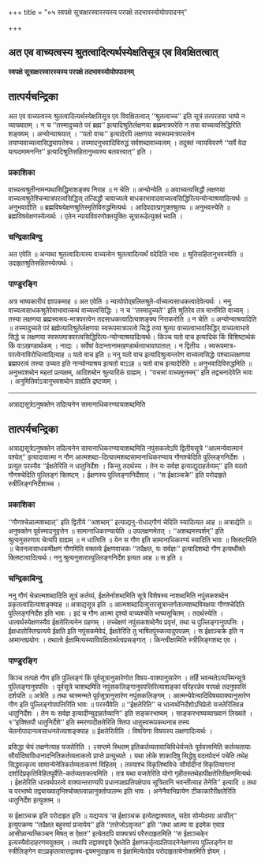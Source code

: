 +++
title = "०५ स्वपक्षे सूत्राक्षरस्वारस्यस्य परपक्षे तदभावस्योयोपपादनम्"

+++


## अत एव वाच्यत्वस्य श्रुतत्वादित्यर्थस्येक्षतिसूत्र एव विवक्षितत्वात्

**स्वपक्षे सूत्राक्षरस्वारस्यस्य परपक्षे तदभावस्योयोपपादनम्**

## **तात्पर्यचन्द्रिका**

अत एव वाच्यत्वस्य श्रुतत्वादित्यर्थस्येक्षतिसूत्र एव विवक्षितत्वात् ‘‘श्रुतत्वाच्च’’ इति सूत्रं तत्परतया भाष्ये न व्याख्यातम् । न च ‘‘तस्मादुच्यते परं ब्रह्म’’ इत्यादिश्रुतिर्लक्षणया ब्रह्ममात्रपरेति न तया वाच्यत्वसिद्धिरिति शङ्क्यम् । अन्योन्याश्रयात् । ‘‘यतो वाचः’’ इत्यादेरपि लक्षणया स्वरूपमात्रपरत्वेन तयाप्यवाच्यत्वासिद्ध्यापत्तेश्च । तस्मादनुभवादिविरुद्धं सर्वशब्दावाच्यत्वम् । तदुक्तं न्यायविवरणे ‘‘सर्वे वेदा यत्पदमामनन्ति’’ इत्यादिश्रुतिसहितानुभवस्य बलवत्त्वात्’’ इति ।

### **प्रकाशिका**

वाच्यत्वश्रुतीनामन्यथासिद्धिमाशङ्क्य निराह ॥ न चेति ॥ अन्योन्येति ॥ अवाच्यत्वसिद्धौ लक्षणया वाच्यत्वश्रुतेश्चिन्मात्रपरत्वसिद्धिस् तत्सिद्धौ चावाच्यत्वे बाधकाभावादवाच्यत्वसिद्धिरित्यन्योन्याश्रयादित्यर्थः ॥ अनुभवादीति ॥ ब्रह्मविषयेक्षणश्रुतिस्मृतिविरुद्धमित्यर्थः । आदिपदात्प्रागुक्तश्रुतयः ॥ अनुभवस्येति ॥ ब्रह्मविषयेक्षणस्येत्यर्थः । एतेन न्यायविवरणोक्तयुक्तिः सूत्रारूढेत्युक्तं भवति ।

### **चन्द्रिकाबिन्दु**

अत एवेति ॥ अन्यथा श्रुतत्वादित्यस्य वाच्यत्वेन श्रुतत्वादित्यर्थं वदेदिति भावः ॥ श्रुतिसहितानुभवस्येति ॥ उदाहृतश्रुतिसहितस्येत्यर्थः ।

### **पाण्डुरङ्गि**

अत्र भाष्यकारीयं ज्ञापकमाह ॥ अत एवेति ॥ न्यायोपोद्बलितश्रुते-र्वाच्यत्वसाधकत्वादेवेत्यर्थः । ननु वाच्यत्वसाधकश्रुतेरेवाभावात्कथं वाच्यत्वसिद्धिः । न च ‘‘तस्मादुच्यते’’ इति श्रुतिरेव तत्र मानमिति वाच्यम् । तस्या लक्षणया ब्रह्मस्वरूप-मात्रपरत्वेन तदसाधकत्वादित्याशङ्क्य निराकरोति ॥ न चेति ॥ अन्योन्याश्रयादिति ॥ तस्मादुच्यते परं ब्रह्मेत्यादिश्रुतेर्लक्षणया स्वरूपमात्रपरत्वे सिद्धे तया श्रुत्या वाच्यत्वाभावसिद्धिर् वाच्यत्वाभावे सिद्धे च लक्षणया स्वरूपमात्रपरत्वसिद्धिरित्य-न्योन्याश्रयादित्यर्थः। किञ्च यतो वाच इत्यादिकं किं विशिष्टार्थकं किं वाऽखण्डार्थकम् । नाद्यः । सर्वेषां वेदान्तानामखण्डार्थत्वाभावापातात् । न द्वितीयः । स्वरूपमात्र-परत्वेनाविरोधित्वादित्याह ॥ यतो वाच इति ॥ ननु यतो वाच इत्यादिश्रुत्यन्तरेण वाच्यत्वसिद्धेः पश्चाल्लक्षणया ब्रह्मपरत्वं तस्या उच्यत इति नान्योन्याश्रय इत्यतो वाऽऽह ॥ यतो वाच इत्यादेरिति ॥ अनुभवादिविरुद्धमिति ॥ अनुभवशब्देन महतां प्रत्यक्षम्, आदिशब्देन श्रुत्यादिकं ग्राह्मम् । ‘‘वचसां वाच्यमुत्तमम्’’ इति तद्वचनादेवेति भावः । अनुमितिर्वाऽत्रानुभवशब्देन ग्राह्येति द्रष्टव्यम् ।

------------------------------------------------------------------------

अत्राद्यसूत्रेऽनुषक्तेन तदित्यनेन सामानाधिकरण्यायाशब्दमिति

## **तात्पर्यचन्द्रिका**

अत्राद्यसूत्रेऽनुषक्तेन तदित्यनेन सामानाधिकरण्यायाशब्दमिति नपुंसकत्वेऽपि द्वितीयसूत्रे ‘‘आत्मन्येवात्मानं पश्येत्’’ इत्यादावात्मा न गौण आत्मशब्दा-दित्यात्मशब्दसामानाधिकरण्याय गौणश्चेदिति पुल्लिङ्गनिर्देशः । प्रत्युत परस्यैव ‘‘ईक्षतेरिति न धातुनिर्देशः । किन्तु तदर्थस्य । तेन यः सर्वज्ञ इत्याद्युदाहर्तव्यम्’’ इति वदतो गौणश्चेदिति पुल्लिङ्गं क्लिष्टम् । ईक्षणस्य पुल्लिङ्गानिर्देशात् । ‘‘स ईक्षाञ्चक्रे’’ इति परोदाहृते स्त्रीलिङ्गनिर्देशाच्च ।

### **प्रकाशिका**

‘‘गौणश्चेन्नात्मशब्दात्’’ इति द्वितीये ‘‘अशब्दम्’’ इत्याद्यनु-रोधाद्गौणं चेदिति स्यादित्यत आह ॥ अत्राद्येति ॥ अनुषक्तेन पूर्वस्मादनुवृत्तेन ॥ सामानाधिकरण्यायेति ॥ उपलक्षणमेतत् । ‘‘अशब्दमस्पर्शम्’’ इति श्रुत्यनुसरणाय चेत्यपि ग्राह्यम् ॥ न धात्विति ॥ येन स गौण इति सामानाधिकरण्यं स्यादिति भावः ॥ क्लिष्टमिति ॥ चेतनत्वसाधकमीक्षणं गौणमिति वक्तव्ये ईक्षणवाचकः ‘‘तदैक्षत, यः सर्वज्ञः’’ इत्यादिशब्दो गौण इत्यर्थोक्तेः क्लिष्टत्वादित्यर्थः। ननु श्रुत्यनुसारात्पुल्लिङ्गनिर्देश इत्यत आह ॥ स इति ॥

### **चन्द्रिकाबिन्दु**

ननु गौणं चेन्नात्मशब्दादिति सूत्रं कर्तव्यं, ईक्षतेर्नाशब्दमिति सूत्रे विशेषस्य नाशब्दमिति नपुंसकशब्देन प्रकृतत्वादित्याशङ्क्याह ॥ अत्राद्यसूत्र इति ॥ आत्मशब्दादित्युत्तरसूत्रान्तर्गतात्मशब्दविवक्षया गौणश्चेदिति पुल्लिङ्गनिर्देश इति भावः । इदं च गौण आत्मा दृश्यो वाच्यश्चेति भाष्यसूचितम् । तदर्थस्येति । धात्वर्थस्येक्षणस्यैव ईक्षतेरित्यनेन ग्रहणम् । तच्चेक्षणं नपुंसकशब्देनैव प्रवृत्तं, तथा च पुल्लिङ्गानुपपत्तिः । ईक्षधातोस्तिप्प्रत्यये ईक्षति इति नपुंसकमेवेदं, ईक्षतेरिति तु भाषितपुंस्कत्वादुपपन्नम् । स ईक्षाञ्चक्रे इति न आमान्तप्रयोगः । तथात्वे ईक्षामित्यस्याविवक्षितार्थत्वप्रसङ्गात् । किन्त्वीक्षामिति स्त्रीलिङ्गशब्द एव ।

### **पाण्डुरङ्गि**

किञ्च तत्पक्षे गौण इति पुल्लिङ्गं किं पूर्वसूत्रानुसारेणोत विषय-वाक्यानुसारेण । तर्हि भवन्मतेऽप्यस्मिन्सूत्रे पुल्लिङ्गानुपपत्तिः । पूर्वसूत्रे चाशब्दमिति नपुंसकलिङ्गानुपपत्तिरित्याशङ्कां परिहरन्नेव परपक्षे तदनुपपत्तिं दर्शयति ॥ अत्रेति ॥ तथा चास्मन्मते पूर्वसूत्रानुसारेण नपुंसकलिङ्गम् । आत्मन्येवेत्यादिविषयवाक्यानुसारेण गौण इति पुल्लिङ्गोपपत्तिरिति भावः ॥ परस्यैवेति ॥ ‘‘ईक्षतेरिति’’ च धात्वर्थनिर्देशोऽभिप्रेतो यजतेरितिवन्न धातुनिर्देशः । तेन यः सर्वज्ञ इत्यादीन्युदाहर्तव्यानि’’ इति सङ्करभाष्यम् । साङ्करभाष्यव्याख्यानं लिख्यते । १‘‘इक्श्तिपौ धातुनिर्देशे’’ इति स्मरणादीक्षतेरिति श्तिपा धातुस्वरूपकथनान्न तस्य चेतनोपादानत्वसाधनतेत्याशङ्क्याह ॥ ईक्षतेरितीति । विषयिणा विषयस्य लक्षणादित्यर्थः ।

प्रसिद्धा चेयं लक्षणेत्याह यजतेरिति । २सप्तमे स्थितम् इतिकर्तव्यतावाचिविधेर्यजतेः पूर्ववत्त्वमिति कर्तव्यतायाः सौर्यादिष्वविधानादनितिकर्तव्यताकत्वे प्राप्ते प्रत्युच्यते । यथा लोके शाकादिषु सिद्धेषु वदत्योदनं पचेति तथेह सिद्धवत्कृत्य सामान्येनेतिकर्तव्यताकरणं विहितम् । तस्याश्च विकृतिष्वविधेः सौर्यादीनां विकृतियागानां दर्शादिप्रकृतिविहितपूर्वेति-कर्तव्यताकत्वमिति । तत्र यथा यजतेरिति योगो गृहीतस्तथेहापीक्षतेरितीक्षणमित्यर्थः । ईक्षतेरिति धात्वर्थपरत्वे वाक्यान्तराण्यपि प्रधानपक्षप्रतिपक्षेपाय सूत्रितानि भवन्तीत्याह तेनेति’’ इत्यादि ॥ तथा च परभाष्ये तद्व्याख्यातृभिश्चोक्तत्वान्नानुक्तोपालम्भ इति भावः । अनेनैवाभिप्रायेण टीकाकारैरीक्षतेरिति धातुनिर्देश इत्युक्तम् ॥

स ईक्षाञ्चक्र इति परोदाहृत इति ॥ यद्यप्यत्र ‘स ईक्षाञ्चक्र इत्येतद्वाक्यवत्, सदेव सोम्येदमग्र आसीत्’’ इत्युपक्रम्य ‘‘तदैक्षत बहुस्यां प्रजायेय’’ इति ‘‘तत्तेजोऽसृजत’’ इति ‘‘तथा आत्मा वा इदमेक एवाग्र आसीन्नान्यत्किञ्चन मिषत् स ऐक्षत’’ इत्येतदपि वाक्यत्रयं परैरुदाहृतमिति ‘‘स ईक्षाञ्चके्र इत्यस्यैवोदाहरणमयुक्तम् । तथापि तद्वाक्यद्वये ऐक्षतेति ईक्षणकर्तृत्वप्रतिपादनेनेक्षणस्य पुल्लिङ्गेन वा स्त्रीलिङ्गेन वाऽप्रकृतत्वात्तद्वाक्य-द्वयमनुदाहृत्य स ईक्षामित्येतदेव परोदाहृतत्वेनोक्तमिति ज्ञेयम् ।

